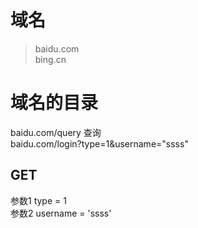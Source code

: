 # 域名

> baidu.com   
  bing.cn

# 域名的目录
baidu.com/query
查询  
baidu.com/login?type=1&username="ssss"    
  
## GET
参数1 type = 1  
参数2 username = 'ssss'